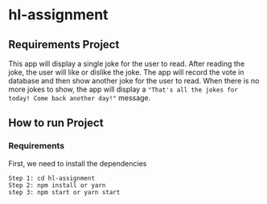 # hl-assignment

## Requirements Project

This app will display a single joke for the user to read.
After reading the joke, the user will like or dislike the joke.
The app will record the vote in database and then show another joke for the user to read.
When there is no more jokes to show, the app will display a `"That's all the jokes for today! Come back another day!"` message.

## How to run Project

### Requirements

First, we need to install the dependencies

```shell
Step 1: cd hl-assignment
Step 2: npm install or yarn
step 3: npm start or yarn start
```
